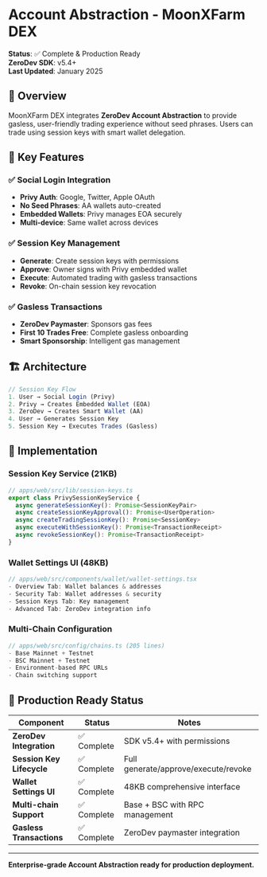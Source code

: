 # Account Abstraction - MoonXFarm DEX

**Status**: ✅ Complete & Production Ready  
**ZeroDev SDK**: v5.4+  
**Last Updated**: January 2025

## 🎯 Overview

MoonXFarm DEX integrates **ZeroDev Account Abstraction** to provide gasless, user-friendly trading experience without seed phrases. Users can trade using session keys with smart wallet delegation.

## 🔑 Key Features

### ✅ Social Login Integration
- **Privy Auth**: Google, Twitter, Apple OAuth
- **No Seed Phrases**: AA wallets auto-created
- **Embedded Wallets**: Privy manages EOA securely
- **Multi-device**: Same wallet across devices

### ✅ Session Key Management
- **Generate**: Create session keys with permissions
- **Approve**: Owner signs with Privy embedded wallet
- **Execute**: Automated trading with gasless transactions
- **Revoke**: On-chain session key revocation

### ✅ Gasless Transactions
- **ZeroDev Paymaster**: Sponsors gas fees
- **First 10 Trades Free**: Complete gasless onboarding
- **Smart Sponsorship**: Intelligent gas management

## 🏗️ Architecture

```typescript
// Session Key Flow
1. User → Social Login (Privy)
2. Privy → Creates Embedded Wallet (EOA)
3. ZeroDev → Creates Smart Wallet (AA)
4. User → Generates Session Key
5. Session Key → Executes Trades (Gasless)
```

## 🔧 Implementation

### Session Key Service (21KB)

```typescript
// apps/web/src/lib/session-keys.ts
export class PrivySessionKeyService {
  async generateSessionKey(): Promise<SessionKeyPair>
  async createSessionKeyApproval(): Promise<UserOperation>
  async createTradingSessionKey(): Promise<SessionKey>
  async executeWithSessionKey(): Promise<TransactionReceipt>
  async revokeSessionKey(): Promise<TransactionReceipt>
}
```

### Wallet Settings UI (48KB)

```typescript
// apps/web/src/components/wallet/wallet-settings.tsx
- Overview Tab: Wallet balances & addresses
- Security Tab: Wallet addresses & security
- Session Keys Tab: Key management
- Advanced Tab: ZeroDev integration info
```

### Multi-Chain Configuration

```typescript
// apps/web/src/config/chains.ts (205 lines)
- Base Mainnet + Testnet
- BSC Mainnet + Testnet  
- Environment-based RPC URLs
- Chain switching support
```

## 🚀 Production Ready Status

| Component | Status | Notes |
|-----------|--------|-------|
| **ZeroDev Integration** | ✅ Complete | SDK v5.4+ with permissions |
| **Session Key Lifecycle** | ✅ Complete | Full generate/approve/execute/revoke |
| **Wallet Settings UI** | ✅ Complete | 48KB comprehensive interface |
| **Multi-chain Support** | ✅ Complete | Base + BSC with RPC management |
| **Gasless Transactions** | ✅ Complete | ZeroDev paymaster integration |

---

**Enterprise-grade Account Abstraction ready for production deployment.** 